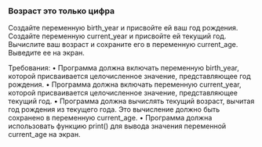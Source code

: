 
### Возраст это только цифра

Создайте переменную birth_year и присвойте ей ваш год рождения. Создайте переменную current_year и присвойте ей текущий год. Вычислите ваш возраст и сохраните его в переменную current_age. Выведите ее на экран.

Требования:
•	Программа должна включать переменную birth_year, которой присваивается целочисленное значение, представляющее год рождения.
•	Программа должна включать переменную current_year, которой присваивается целочисленное значение, представляющее текущий год.
•	Программа должна вычислять текущий возраст, вычитая год рождения из текущего года. Это вычисление должно быть сохранено в переменную current_age.
•	Программа должна использовать функцию print() для вывода значения переменной current_age на экран.